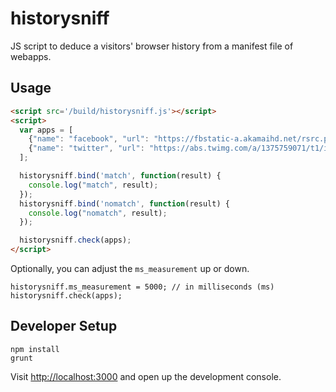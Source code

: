 # historysniff

JS script to deduce a visitors' browser history from a manifest file of webapps.

## Usage

```html
<script src='/build/historysniff.js'></script>
<script>
  var apps = [
    {"name": "facebook", "url": "https://fbstatic-a.akamaihd.net/rsrc.php/v2/yh/r/xQ0DwmqUr-m.png"},
    {"name": "twitter", "url": "https://abs.twimg.com/a/1375759071/t1/img/twitter_web_sprite_icons.png"}
  ];

  historysniff.bind('match', function(result) {
    console.log("match", result);
  });
  historysniff.bind('nomatch', function(result) {
    console.log("nomatch", result);
  });

  historysniff.check(apps);
</script>
```

Optionally, you can adjust the `ms_measurement` up or down.


```javscript
historysniff.ms_measurement = 5000; // in milliseconds (ms)
historysniff.check(apps);
```

## Developer Setup

```
npm install
grunt
```

Visit <http://localhost:3000> and open up the development console.
